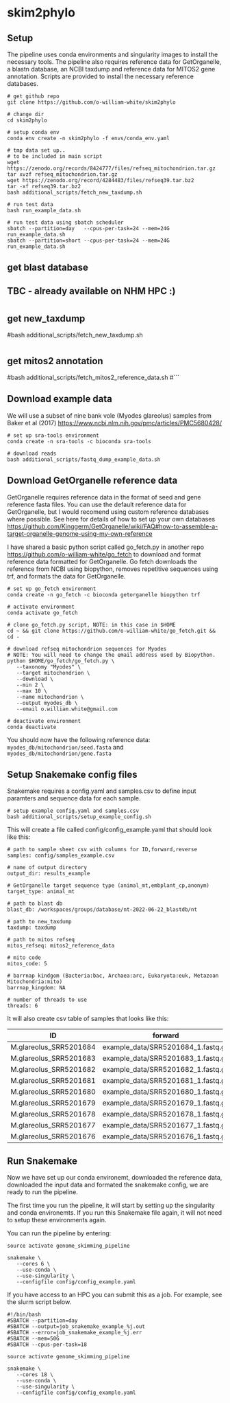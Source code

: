 
# skim2phylo  

## Setup 

The pipeline uses conda environments and singularity images to install the necessary tools. The pipeline also requires reference data for GetOrganelle, a blastn database, an NCBI taxdump and reference data for MITOS2 gene annotation. Scripts are provided to install the necessary reference databases. 

```
# get github repo
git clone https://github.com/o-william-white/skim2phylo

# change dir
cd skim2phylo

# setup conda env
conda env create -n skim2phylo -f envs/conda_env.yaml

# tmp data set up..
# to be included in main script
wget https://zenodo.org/records/8424777/files/refseq_mitochondrion.tar.gz
tar xvzf refseq_mitochondrion.tar.gz
wget https://zenodo.org/record/4284483/files/refseq39.tar.bz2
tar -xf refseq39.tar.bz2
bash additional_scripts/fetch_new_taxdump.sh

# run test data
bash run_example_data.sh

# run test data using sbatch scheduler
sbatch --partition=day   --cpus-per-task=24 --mem=24G run_example_data.sh
sbatch --partition=short --cpus-per-task=24 --mem=24G run_example_data.sh
```

## get blast database
## TBC - already available on NHM HPC :)
#
## get new_taxdump
#bash additional_scripts/fetch_new_taxdump.sh
#
## get mitos2 annotation
#bash additional_scripts/fetch_mitos2_reference_data.sh
#```

## Download example data

We will use a subset of nine bank vole (Myodes glareolus) samples from Baker et al (2017) https://www.ncbi.nlm.nih.gov/pmc/articles/PMC5680428/

```
# set up sra-tools environment
conda create -n sra-tools -c bioconda sra-tools

# download reads
bash additional_scripts/fastq_dump_example_data.sh
```

## Download GetOrganelle reference data

GetOrganelle requires reference data in the format of seed and gene reference fasta files. You can use the default reference data for GetOrganelle, but I would recomend using custom reference databases where possible. See here for details of how to set up your own databases https://github.com/Kinggerm/GetOrganelle/wiki/FAQ#how-to-assemble-a-target-organelle-genome-using-my-own-reference 

I have shared a basic python script called go_fetch.py in another repo https://github.com/o-william-white/go_fetch to download and format reference data formatted for GetOrganelle. Go fetch downloads the reference from NCBI using biopython, removes repetitive sequences using trf, and formats the data for GetOrganelle.

```
# set up go_fetch environment
conda create -n go_fetch -c bioconda getorganelle biopython trf

# activate environment
conda activate go_fetch

# clone go_fetch.py script, NOTE: in this case in $HOME
cd ~ && git clone https://github.com/o-william-white/go_fetch.git && cd -

# download refseq mitochondrion sequences for Myodes
# NOTE: You will need to change the email address used by Biopython. 
python $HOME/go_fetch/go_fetch.py \
   --taxonomy "Myodes" \
   --target mitochondrion \
   --download \
   --min 2 \
   --max 10 \
   --name mitochondrion \
   --output myodes_db \
   --email o.william.white@gmail.com

# deactivate environment
conda deactivate
```

You should now have the following reference data: `myodes_db/mitochondrion/seed.fasta` and `myodes_db/mitochondrion/gene.fasta`

## Setup Snakemake config files

Snakemake requires a config.yaml and samples.csv to define input paramters and sequence data for each sample.

```
# setup example config.yaml and samples.csv
bash additional_scripts/setup_example_config.sh
```

This will create a file called config/config_example.yaml that should look like this: 
```
# path to sample sheet csv with columns for ID,forward,reverse
samples: config/samples_example.csv

# name of output directory
output_dir: results_example

# GetOrganelle target sequence type (animal_mt,embplant_cp,anonym)
target_type: animal_mt

# path to blast db
blast_db: /workspaces/groups/database/nt-2022-06-22_blastdb/nt

# path to new_taxdump
taxdump: taxdump

# path to mitos refseq
mitos_refseq: mitos2_reference_data

# mito code
mitos_code: 5

# barrnap kindgom (Bacteria:bac, Archaea:arc, Eukaryota:euk, Metazoan Mitochondria:mito)
barrnap_kingdom: NA

# number of threads to use
threads: 6
```

It will also create csv table of samples that looks like this: 

|ID|forward|reverse|seed|gene|
|--|-------|-------|----|----|
|M.glareolus_SRR5201684|example_data/SRR5201684_1.fastq.gz|example_data/SRR5201684_2.fastq.gz|myodes_db/mitochondrion/seed.fasta|myodes_db/mitochondrion/gene.fasta|
|M.glareolus_SRR5201683|example_data/SRR5201683_1.fastq.gz|example_data/SRR5201683_2.fastq.gz|myodes_db/mitochondrion/seed.fasta|myodes_db/mitochondrion/gene.fasta|
|M.glareolus_SRR5201682|example_data/SRR5201682_1.fastq.gz|example_data/SRR5201682_2.fastq.gz|myodes_db/mitochondrion/seed.fasta|myodes_db/mitochondrion/gene.fasta|
|M.glareolus_SRR5201681|example_data/SRR5201681_1.fastq.gz|example_data/SRR5201681_2.fastq.gz|myodes_db/mitochondrion/seed.fasta|myodes_db/mitochondrion/gene.fasta|
|M.glareolus_SRR5201680|example_data/SRR5201680_1.fastq.gz|example_data/SRR5201680_2.fastq.gz|myodes_db/mitochondrion/seed.fasta|myodes_db/mitochondrion/gene.fasta|
|M.glareolus_SRR5201679|example_data/SRR5201679_1.fastq.gz|example_data/SRR5201679_2.fastq.gz|myodes_db/mitochondrion/seed.fasta|myodes_db/mitochondrion/gene.fasta|
|M.glareolus_SRR5201678|example_data/SRR5201678_1.fastq.gz|example_data/SRR5201678_2.fastq.gz|myodes_db/mitochondrion/seed.fasta|myodes_db/mitochondrion/gene.fasta|
|M.glareolus_SRR5201677|example_data/SRR5201677_1.fastq.gz|example_data/SRR5201677_2.fastq.gz|myodes_db/mitochondrion/seed.fasta|myodes_db/mitochondrion/gene.fasta|
|M.glareolus_SRR5201676|example_data/SRR5201676_1.fastq.gz|example_data/SRR5201676_2.fastq.gz|myodes_db/mitochondrion/seed.fasta|myodes_db/mitochondrion/gene.fasta|


## Run Snakemake

Now we have set up our conda environemt, downloaded the reference data, downloaded the input data and formated the snakemake config, we are ready to run the pipeline. 

The first time you run the pipeline, it will start by setting up the singularity and conda environemts. If you run this Snakemake file again, it will not need to setup these environments again. 

You can run the pipeline by entering:
```
source activate genome_skimming_pipeline

snakemake \
   --cores 6 \
   --use-conda \
   --use-singularity \
   --configfile config/config_example.yaml
```

If you have access to an HPC you can submit this as a job. For example, see the slurm script below. 
```
#!/bin/bash
#SBATCH --partition=day
#SBATCH --output=job_snakemake_example_%j.out
#SBATCH --error=job_snakemake_example_%j.err
#SBATCH --mem=50G
#SBATCH --cpus-per-task=18

source activate genome_skimming_pipeline

snakemake \
   --cores 18 \
   --use-conda \
   --use-singularity \
   --configfile config/config_example.yaml


```

